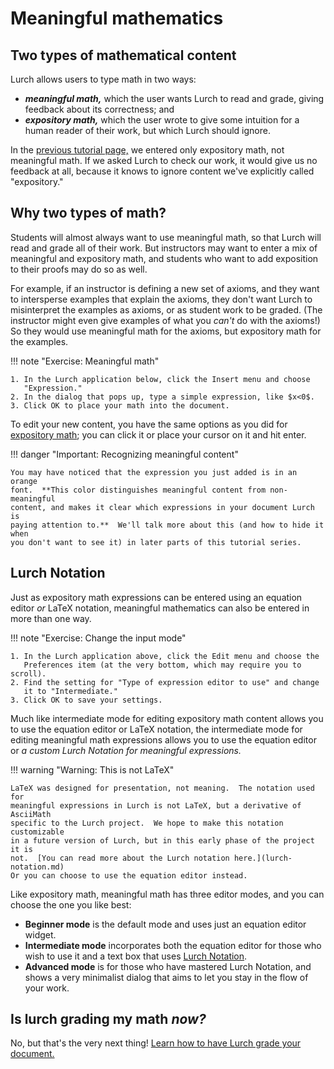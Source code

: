 
# Meaningful mathematics

## Two types of mathematical content

Lurch allows users to type math in two ways:

 * ***meaningful math,*** which the user wants Lurch to read and grade, giving
   feedback about its correctness; and
 * ***expository math,*** which the user wrote to give some intuition for a human
   reader of their work, but which Lurch should ignore.

In the [previous tutorial page,](tut-02-expository-math.md) we entered only
expository math, not meaningful math.  If we asked Lurch to check our work, it
would give us no feedback at all, because it knows to ignore content we've
explicitly called "expository."

## Why two types of math?

Students will almost always want to use meaningful math, so that Lurch will read
and grade all of their work.  But instructors may want to enter a mix of
meaningful and expository math, and students who want to add exposition to their
proofs may do so as well.

For example, if an instructor is defining a new set of axioms, and they want to
intersperse examples that explain the axioms, they don't want Lurch to
misinterpret the examples as axioms, or as student work to be graded.  (The
instructor might even give examples of what you *can't* do with the axioms!)
So they would use meaningful math for the axioms, but expository math for the
examples.

!!! note "Exercise: Meaningful math"

    1. In the Lurch application below, click the Insert menu and choose
       "Expression."
    2. In the dialog that pops up, type a simple expression, like $x<0$.
    3. Click OK to place your math into the document.

<div class='lurch-embed' width='100%' height='400px'>
</div>

To edit your new content, you have the same options as you did for
[expository math](tut-02-expository-math.md); you can click it or place your
cursor on it and hit enter.

!!! danger "Important: Recognizing meaningful content"

    You may have noticed that the expression you just added is in an orange
    font.  **This color distinguishes meaningful content from non-meaningful
    content, and makes it clear which expressions in your document Lurch is
    paying attention to.**  We'll talk more about this (and how to hide it when
    you don't want to see it) in later parts of this tutorial series.

## Lurch Notation

Just as expository math expressions can be entered using an equation editor *or*
LaTeX notation, meaningful mathematics can also be entered in more than one way.

!!! note "Exercise: Change the input mode"

    1. In the Lurch application above, click the Edit menu and choose the
       Preferences item (at the very bottom, which may require you to scroll).
    2. Find the setting for "Type of expression editor to use" and change
       it to "Intermediate."
    3. Click OK to save your settings.

Much like intermediate mode for editing expository math content allows you to
use the equation editor or LaTeX notation, the intermediate mode for editing
meaningful math expressions allows you to use the equation editor or *a custom
Lurch Notation for meaningful expressions.*

!!! warning "Warning: This is not LaTeX"

    LaTeX was designed for presentation, not meaning.  The notation used for
    meaningful expressions in Lurch is not LaTeX, but a derivative of AsciiMath
    specific to the Lurch project.  We hope to make this notation customizable
    in a future version of Lurch, but in this early phase of the project it is
    not.  [You can read more about the Lurch notation here.](lurch-notation.md)
    Or you can choose to use the equation editor instead.

Like expository math, meaningful math has three editor modes, and you can
choose the one you like best:

 - **Beginner mode** is the default mode and uses just an equation editor widget.
 - **Intermediate mode** incorporates both the equation editor for those who
   wish to use it and a text box that uses [Lurch Notation](lurch-notation.md).
 - **Advanced mode** is for those who have mastered Lurch Notation, and shows a
   very minimalist dialog that aims to let you stay in the flow of your work.

## Is lurch grading my math *now?*

No, but that's the very next thing!
[Learn how to have Lurch grade your document.](tut-04-validation.md)

